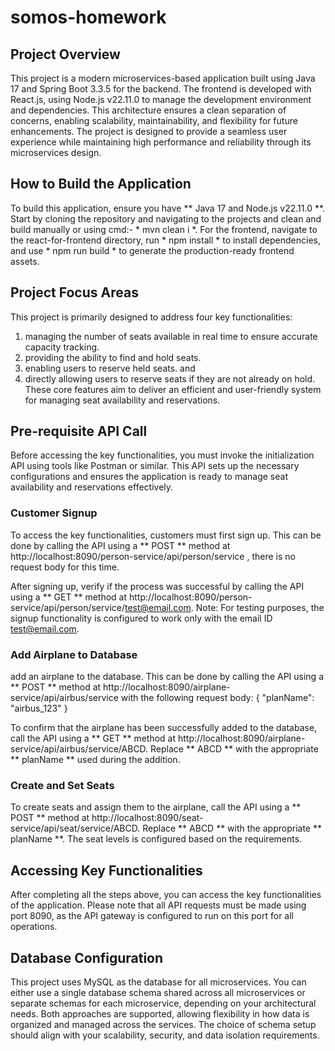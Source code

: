 # somos-homework

## Project Overview

This project is a modern microservices-based application built using Java 17 and Spring Boot 3.3.5 for the backend. The frontend is developed with React.js, using Node.js v22.11.0 to manage the development environment and dependencies. This architecture ensures a clean separation of concerns, enabling scalability, maintainability, and flexibility for future enhancements. The project is designed to provide a seamless user experience while maintaining high performance and reliability through its microservices design.

## How to Build the Application

To build this application, ensure you have ** Java 17 and Node.js v22.11.0 **. Start by cloning the repository and navigating to the projects and clean and build manually or using cmd:- * mvn clean i *. For the frontend, navigate to the react-for-frontend directory, run * npm install * to install dependencies, and use * npm run build * to generate the production-ready frontend assets. 

## Project Focus Areas

This project is primarily designed to address four key functionalities: 
1. managing the number of seats available in real time to ensure accurate capacity tracking.
2. providing the ability to find and hold seats.
3. enabling users to reserve held seats.  and
4. directly allowing users to reserve seats if they are not already on hold. These core features aim to deliver an efficient and user-friendly system for managing seat availability and reservations.

## Pre-requisite API Call

Before accessing the key functionalities, you must invoke the initialization API using tools like Postman or similar. This API sets up the necessary configurations and ensures the application is ready to manage seat availability and reservations effectively.

### Customer Signup

To access the key functionalities, customers must first sign up. This can be done by calling the API using a ** POST ** method at http://localhost:8090/person-service/api/person/service , there is no request body for this time.

After signing up, verify if the process was successful by calling the API using a ** GET ** method at http://localhost:8090/person-service/api/person/service/test@email.com. 
Note: For testing purposes, the signup functionality is configured to work only with the email ID test@email.com.

### Add Airplane to Database

add an airplane to the database. This can be done by calling the API using a ** POST ** method at http://localhost:8090/airplane-service/api/airbus/service with the following request body: { "planName": "airbus_123" }

To confirm that the airplane has been successfully added to the database, call the API using a ** GET ** method at http://localhost:8090/airplane-service/api/airbus/service/ABCD. Replace ** ABCD ** with the appropriate ** planName ** used during the addition.

### Create and Set Seats

To create seats and assign them to the airplane, call the API using a ** POST ** method at http://localhost:8090/seat-service/api/seat/service/ABCD. Replace ** ABCD ** with the appropriate ** planName **. The seat levels is configured based on the requirements.

## Accessing Key Functionalities

After completing all the steps above, you can access the key functionalities of the application. Please note that all API requests must be made using port 8090, as the API gateway is configured to run on this port for all operations.

## Database Configuration

This project uses MySQL as the database for all microservices. You can either use a single database schema shared across all microservices or separate schemas for each microservice, depending on your architectural needs. Both approaches are supported, allowing flexibility in how data is organized and managed across the services. The choice of schema setup should align with your scalability, security, and data isolation requirements.

